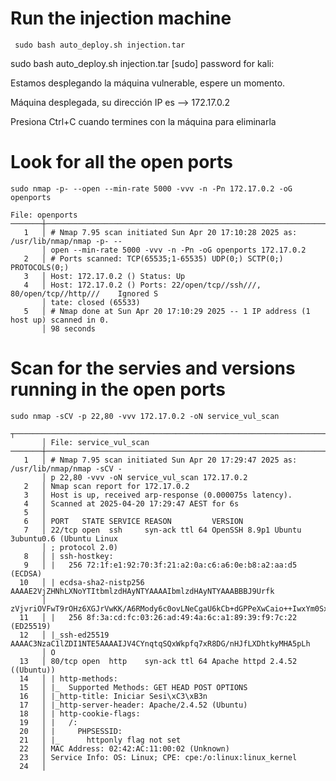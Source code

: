 # Run the injection machine
```
 sudo bash auto_deploy.sh injection.tar
```
 sudo bash auto_deploy.sh injection.tar
[sudo] password for kali: 

Estamos desplegando la máquina vulnerable, espere un momento.                             

Máquina desplegada, su dirección IP es --> 172.17.0.2                                     

Presiona Ctrl+C cuando termines con la máquina para eliminarla    


# Look for all the open ports
```
sudo nmap -p- --open --min-rate 5000 -vvv -n -Pn 172.17.0.2 -oG openports
```
```
File: openports
───────┼──────────────────────────────────────────────────────────────────────────────────
   1   │ # Nmap 7.95 scan initiated Sun Apr 20 17:10:28 2025 as: /usr/lib/nmap/nmap -p- --
       │ open --min-rate 5000 -vvv -n -Pn -oG openports 172.17.0.2
   2   │ # Ports scanned: TCP(65535;1-65535) UDP(0;) SCTP(0;) PROTOCOLS(0;)
   3   │ Host: 172.17.0.2 () Status: Up
   4   │ Host: 172.17.0.2 () Ports: 22/open/tcp//ssh///, 80/open/tcp//http///    Ignored S
       │ tate: closed (65533)
   5   │ # Nmap done at Sun Apr 20 17:10:29 2025 -- 1 IP address (1 host up) scanned in 0.
       │ 98 seconds
```
# Scan for the servies and versions running in the open ports
```
sudo nmap -sCV -p 22,80 -vvv 172.17.0.2 -oN service_vul_scan

```
```
┬──────────────────────────────────────────────────────────────────────────────────
       │ File: service_vul_scan
───────┼──────────────────────────────────────────────────────────────────────────────────
   1   │ # Nmap 7.95 scan initiated Sun Apr 20 17:29:47 2025 as: /usr/lib/nmap/nmap -sCV -
       │ p 22,80 -vvv -oN service_vul_scan 172.17.0.2
   2   │ Nmap scan report for 172.17.0.2
   3   │ Host is up, received arp-response (0.000075s latency).
   4   │ Scanned at 2025-04-20 17:29:47 AEST for 6s
   5   │ 
   6   │ PORT   STATE SERVICE REASON         VERSION
   7   │ 22/tcp open  ssh     syn-ack ttl 64 OpenSSH 8.9p1 Ubuntu 3ubuntu0.6 (Ubuntu Linux
       │ ; protocol 2.0)
   8   │ | ssh-hostkey: 
   9   │ |   256 72:1f:e1:92:70:3f:21:a2:0a:c6:a6:0e:b8:a2:aa:d5 (ECDSA)
  10   │ | ecdsa-sha2-nistp256 AAAAE2VjZHNhLXNoYTItbmlzdHAyNTYAAAAIbmlzdHAyNTYAAABBBJ9Urfk
       │ zVjvriOVFwT9rOHz6XGJrVwKK/A6RMody6c0ovLNeCgaU6kCb+dGPPeXwCaio++IwxYm0SxRGYITrhr4=
  11   │ |   256 8f:3a:cd:fc:03:26:ad:49:4a:6c:a1:89:39:f9:7c:22 (ED25519)
  12   │ |_ssh-ed25519 AAAAC3NzaC1lZDI1NTE5AAAAIJV4CYnqtqSQxWkpfq7xR8DG/nHJfLXDhtkyMHA5pLh
       │ O
  13   │ 80/tcp open  http    syn-ack ttl 64 Apache httpd 2.4.52 ((Ubuntu))
  14   │ | http-methods: 
  15   │ |_  Supported Methods: GET HEAD POST OPTIONS
  16   │ |_http-title: Iniciar Sesi\xC3\xB3n
  17   │ |_http-server-header: Apache/2.4.52 (Ubuntu)
  18   │ | http-cookie-flags: 
  19   │ |   /: 
  20   │ |     PHPSESSID: 
  21   │ |_      httponly flag not set
  22   │ MAC Address: 02:42:AC:11:00:02 (Unknown)
  23   │ Service Info: OS: Linux; CPE: cpe:/o:linux:linux_kernel
  24   │ 
```
